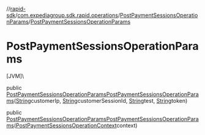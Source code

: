 //[rapid-sdk](../../../index.md)/[com.expediagroup.sdk.rapid.operations](../index.md)/[PostPaymentSessionsOperationParams](index.md)/[PostPaymentSessionsOperationParams](-post-payment-sessions-operation-params.md)

# PostPaymentSessionsOperationParams

[JVM]\

public [PostPaymentSessionsOperationParams](index.md)[PostPaymentSessionsOperationParams](-post-payment-sessions-operation-params.md)([String](https://docs.oracle.com/javase/8/docs/api/java/lang/String.html)customerIp, [String](https://docs.oracle.com/javase/8/docs/api/java/lang/String.html)customerSessionId, [String](https://docs.oracle.com/javase/8/docs/api/java/lang/String.html)test, [String](https://docs.oracle.com/javase/8/docs/api/java/lang/String.html)token)

public [PostPaymentSessionsOperationParams](index.md)[PostPaymentSessionsOperationParams](-post-payment-sessions-operation-params.md)([PostPaymentSessionsOperationContext](../-post-payment-sessions-operation-context/index.md)context)
